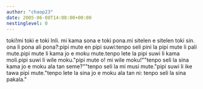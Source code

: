 ```yaml
---
author: "chaop23"
date: 2005-06-08T14:08:00+00:00
nestinglevel: 0
---
```

toki!mi toki e toki Inli. mi kama sona e toki pona.mi sitelen e sitelen toki sin. ona li pona ali pona?:pipi mute en pipi suwi:tenpo seli pini la pipi mute li pali mute.pipi mute li kama jo e moku mute.tenpo lete la pipi suwi li kama moli.pipi suwi li wile moku."pipi mute o! mi wile moku!""tenpo seli la sina kama jo e moku ala tan seme?""tenpo seli la mi musi mute."pipi suwi li ike tawa pipi mute."tenpo lete la sina jo e moku ala tan ni: tenpo seli la sina pakala."